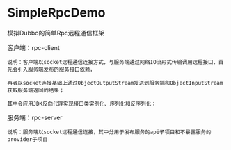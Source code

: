 # SimpleRpcDemo
模拟Dubbo的简单Rpc远程通信框架

客户端：rpc-client

````
说明：客户端以socket远程通信连接方式，与服务端通过网络IO流形式传输调用远程接口，首先会引入服务端发布的服务接口依赖，

再者以socket连接基础上通过ObjectOutputStream发送到服务端和ObjectInputStream获取服务端返回的结果；

其中会应用JDK反向代理实现接口类实例化、序列化和反序列化；
````

服务端：rpc-server

````
说明：服务端以socket远程通信连接，其中分用于发布服务的api子项目和不暴露服务的provider子项目
